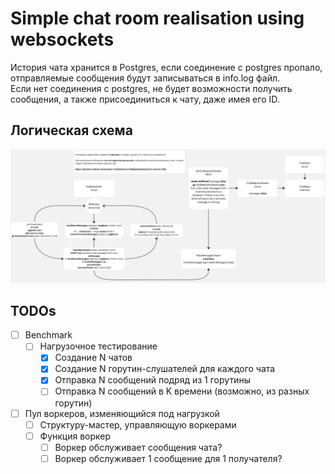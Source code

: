 # Simple chat room realisation using websockets

История чата хранится в Postgres, если соединение с postgres пропало, отправляемые сообщения будут записываться в 
info.log файл.
<br>
Если нет соединения с postgres, не будет возможности получить сообщения, а также присоединиться к чату, даже имея его ID.
## Логическая схема
![schema.jpg](schema.jpg)
## TODOs
- [ ] Benchmark 
    - [ ] Нагрузочное тестирование
        - [x] Создание N чатов
        - [x] Создание N горутин-слушателей для каждого чата
        - [x] Отправка N сообщений подряд из 1 горутины
        - [ ] Отправка N сообщений в K времени (возможно, из разных горутин)
- [ ] Пул воркеров, изменяющийся под нагрузкой
    - [ ] Структуру-мастер, управляющую воркерами
    - [ ] Функция воркер
      - [ ] Воркер обслуживает сообщения чата?
      - [ ] Воркер обслуживает 1 сообщение для 1 получателя?
